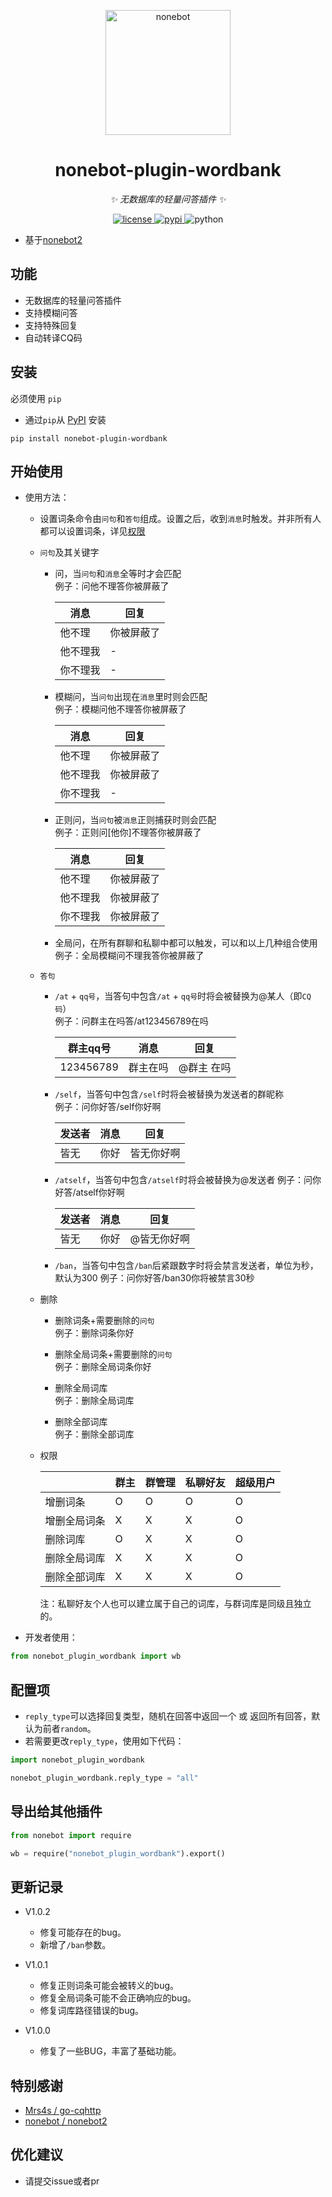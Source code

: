 <p align="center">
  <a href="https://v2.nonebot.dev/"><img src="https://raw.githubusercontent.com/nonebot/nonebot2/master/docs/.vuepress/public/logo.png" width="200" height="200" alt="nonebot"></a>
</p>

<div align="center">

# nonebot-plugin-wordbank

_✨ 无数据库的轻量问答插件 ✨_

</div>

<p align="center">
  <a href="https://github.com/Joenothing-lst/word-bank/blob/main/LICENSE">
    <img src="https://img.shields.io/github/license/Joenothing-lst/word-bank.svg" alt="license">
  </a>
  <a href="https://pypi.org/project/nonebot-plugin-wordbank/">
    <img src="https://img.shields.io/pypi/v/nonebot-plugin-wordbank.svg" alt="pypi">
  </a>
  <img src="https://img.shields.io/badge/python-3.6+-blue.svg" alt="python">
</p>


- 基于[nonebot2](https://github.com/nonebot/nonebot2)

## 功能

- 无数据库的轻量问答插件
- 支持模糊问答
- 支持特殊回复
- 自动转译CQ码

## 安装

必须使用 `pip`

- 通过`pip`从 [PyPI](https://pypi.org/project/nonebot_plugin_wordbank/) 安装

``` {.sourceCode .bash}
pip install nonebot-plugin-wordbank
```


## 开始使用
- 使用方法：

    * 设置词条命令由`问句`和`答句`组成。设置之后，收到`消息`时触发。并非所有人都可以设置词条，详见[权限](#permission)
    
    * `问句`及其关键字
    
        * 问，当`问句`和`消息`全等时才会匹配  
        例子：问他不理答你被屏蔽了
        
            | 消息 | 回复 |
            | --- | --- |
            | 他不理 | 你被屏蔽了 |
            | 他不理我 | - |
            | 你不理我 | - |
            
        * 模糊问，当`问句`出现在`消息`里时则会匹配  
        例子：模糊问他不理答你被屏蔽了
        
            | 消息 | 回复 |
            | --- | --- |
            | 他不理 | 你被屏蔽了 |
            | 他不理我 | 你被屏蔽了 |
            | 你不理我 | - |
           
        * 正则问，当`问句`被`消息`正则捕获时则会匹配  
        例子：正则问[他你]不理答你被屏蔽了
        
            | 消息 | 回复 |
            | --- | --- |
            | 他不理 | 你被屏蔽了 |
            | 他不理我 | 你被屏蔽了 |
            | 你不理我 | 你被屏蔽了 |
            
        * 全局问，在所有群聊和私聊中都可以触发，可以和以上几种组合使用  
        例子：全局模糊问不理我答你被屏蔽了
            
    * `答句`  
    
        * `/at` + `qq号`，当答句中包含`/at` + `qq号`时将会被替换为@某人（即`CQ码`）  
        例子：问群主在吗答/at123456789在吗  
            
            | 群主qq号 | 消息 | 回复 |
            | --- | --- | --- |
            | 123456789 | 群主在吗 | @群主 在吗 |
        
        * `/self`，当答句中包含`/self`时将会被替换为发送者的群昵称  
        例子：问你好答/self你好啊  
        
            | 发送者 | 消息 | 回复 |
            | --- | --- | --- |
            | 皆无 | 你好 | 皆无你好啊 |
            
        * `/atself`，当答句中包含`/atself`时将会被替换为@发送者
        例子：问你好答/atself你好啊  
        
            | 发送者 | 消息 | 回复 |
            | --- | --- | --- |
            | 皆无 | 你好 | @皆无你好啊 |
            
        * `/ban`，当答句中包含`/ban`后紧跟数字时将会禁言发送者，单位为秒，默认为300 
        例子：问你好答/ban30你将被禁言30秒
    
    * 删除 
        * 删除词条+需要删除的`问句`  
        例子：删除词条你好
        
        * 删除全局词条+需要删除的`问句`  
        例子：删除全局词条你好
        
        * 删除全局词库  
        例子：删除全局词库  
        
        * 删除全部词库  
        例子：删除全部词库
    
    * <span id="permission">权限</span> 
    
        |  | 群主 | 群管理 | 私聊好友 | 超级用户 |
        | --- | --- | --- | --- | --- |
        | 增删词条 | O | O | O | O |
        | 增删全局词条 | X | X | X | O |
        | 删除词库 | O | X | X | O |
        | 删除全局词库 | X | X | X | O |
        | 删除全部词库 | X | X | X | O |
        
        注：私聊好友个人也可以建立属于自己的词库，与群词库是同级且独立的。
 
- 开发者使用：

``` python
from nonebot_plugin_wordbank import wb
```

## 配置项

- `reply_type`可以选择回复类型，随机在回答中返回一个 或 返回所有回答，默认为前者`random`。
- 若需要更改`reply_type`，使用如下代码：
``` python
import nonebot_plugin_wordbank

nonebot_plugin_wordbank.reply_type = "all"
```


## 导出给其他插件

``` python
from nonebot import require

wb = require("nonebot_plugin_wordbank").export()
```

## 更新记录
* V1.0.2
    * 修复可能存在的bug。
    * 新增了`/ban`参数。

* V1.0.1
    * 修复正则词条可能会被转义的bug。
    * 修复全局词条可能不会正确响应的bug。
    * 修复词库路径错误的bug。

* V1.0.0
    * 修复了一些BUG，丰富了基础功能。

## 特别感谢

- [Mrs4s / go-cqhttp](https://github.com/Mrs4s/go-cqhttp)
- [nonebot / nonebot2](https://github.com/nonebot/nonebot2)

## 优化建议
- 请提交issue或者pr